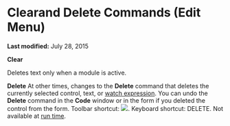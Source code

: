 
# Clearand Delete Commands (Edit Menu)

 **Last modified:** July 28, 2015

 **Clear**

Deletes text only when a module is active.

 **Delete**
At other times, changes to the  **Delete** command that deletes the currently selected control, text, or [watch expression](b8bdf64f-5920-1ae9-16d0-b26d09524a30.md). You can undo the  **Delete** command in the **Code** window or in the form if you deleted the control from the form.
Toolbar shortcut: 
![](../images/tbr_del_ZA01201696.gif). Keyboard shortcut: DELETE.
Not available at  [run time](b8bdf64f-5920-1ae9-16d0-b26d09524a30.md).
